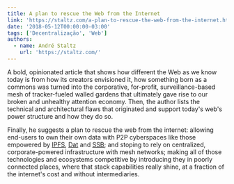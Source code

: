 ```yaml
---
title: A plan to rescue the Web from the Internet
link: 'https://staltz.com/a-plan-to-rescue-the-web-from-the-internet.html'
date: '2018-05-12T00:00:00-03:00'
tags: ['Decentralização', 'Web']
authors:
  - name: André Staltz
    url: 'https://staltz.com/'
---
```


A bold, opinionated article that shows how different the Web as we know today is from how its creators envisioned it, how something born as a commons was turned into the corporative, for-profit, surveillance-based mesh of tracker-fueled walled gardens that ultimately gave rise to our broken and unhealthy attention economy. Then, the author lists the technical and architectural flaws that originated and support today's web's power structure and how they do so.

Finally, he suggests a plan to rescue the web from the internet: allowing end-users to own their own data with P2P cyberspaces like those empowered by [IPFS](https://ipfs.io/), [Dat](https://datproject.org/) and [SSB](http://scuttlebutt.nz/); and stoping to rely on centralized, corporate-powered infrastructure with mesh networks; making all of those technologies and ecosystems competitive by introducing they in poorly connected places, where that stack capabilities really shine, at a fraction of the internet's cost and without intermediaries.

